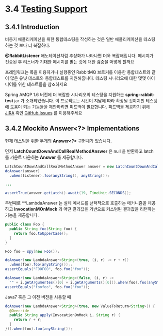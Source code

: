 # 3.4 [Testing Support](https://docs.spring.io/spring-amqp/docs/1.6.11.RELEASE/reference/html/_reference.html#testing)

## 3.4.1 Introduction

비동기 애플리케이션을 위한 통합테스팅을 작성하는 것은 일반 애플리케이션을 테스팅하는 것 보다 더 복잡하다.

**@RabbitListener** 애노테이션처럼 추상화가 나타나면 더욱 복잡해집니다. 
메시지가 전송된 후 리스너가 기대한 메시지를 받는 것에 대한 검증을 어떻게 할까요

프레임워크는 목을 이용하거나 실행중인 RabbitMQ 브로커를 이용한 통합테스트와 같이 많은 유닛 테스트와 통합테스트를 지원해줍니다.
테스팅 시나리오에 대한 몇몇 아이디어를 위한 테스트들을 참조하세요

Spring AMQP 1.6 버전에 더 복잡한 시나리오의 테스팅을 지원하는 **spring-rabbit-test** jar  가 소개되었습니다.
이 프로젝트는 시간이 지남에 따라 확장될 것이지만 테스팅에 도움이 되는 기능들을 제안하려면 피드백이 필요합니다.
피드백을 제공하기 위해 [JIRA](https://jira.spring.io/projects/AMQP/issues) 혹인 [GitHub Issues](https://github.com/spring-projects/spring-amqp/issues) 를 이용해주세요

## 3.4.2 Mockito Answer<?> Implementations

현재 테스팅을 위한 두개의 **Answer<?>** 구현체가 있습니다.

먼저 **LatchCountDownAndCallRealMethodAnswer** 은 null 을 반환하고 latch 를 카운트 다운하는  **Answer<Void>** 를 제공합니다.
  
```java
LatchCountDownAndCallRealMethodAnswer answer = new LatchCountDownAndCallRealMethodAnswer(2);
doAnswer(answer)
  .when(listener).foo(anyString(), anyString());

...

assertTrue(answer.getLatch().await(19, TimeUnit.SECONDS));
```

두번째로 **LambdaAnswer<T> 는 실제 메서드를 선택적으로 호출하는 메커니즘을 제공하고 **InvocationMOnMock** 과 어떤 결과값을 기반으로 커스텀된 결과값을 리턴하는 기능을 제공합니다.

```java
public class Foo {
  public String foo(String foo) {
    return foo.toUpperCase();
  }
}
```
```java
Foo foo = spy(new Foo());

doAnswer(new LambdaAnswer<String>(true, (i, r) -> r + r))
  .when(foo).foo(anyString());;
assertEquals("FOOFOO", foo.foo("foo"));

doAnswer(new LambdaAnswer<String>(false, (i, r) ->
  "" + i.getArgumentes()[0] + i.getArguments()[0])).when(foo).foo(anyString());
assertEquals("foofoo", foo.foo("foo"));
```

Java7 혹은 그 이전 버전을 사용할 때
```java
doAnswer(new LambdaAnswer<String>(true, new ValueToReturn<String>() {
  @Override
  public String apply(InvocationOnMock i, String r) {
    return r + r;
  }
})).when(foo).foo(anyString());
```